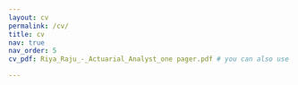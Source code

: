 ```yaml
---
layout: cv
permalink: /cv/
title: cv
nav: true
nav_order: 5
cv_pdf: Riya_Raju_-_Actuarial_Analyst_one pager.pdf # you can also use external links here

---
```

